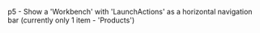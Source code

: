 
p5 - Show a 'Workbench' with 'LaunchActions' as a horizontal navigation bar (currently only 1 item - 'Products')